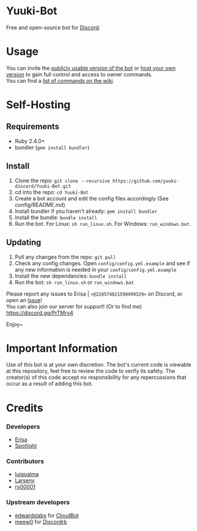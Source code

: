 # Yuuki-Bot
Free and open-source bot for [Discord](https://discordapp.com).

# Usage
You can invite the [publicly usable version of the bot](https://erisa.link/yuukibot) or [host your own version](#self-hosting) to gain full control and access to owner commands.  
You can find a [list of commands on the wiki](https://github.com/yuuki-discord/Yuuki-Bot/wiki/Commands).

# Self-Hosting

## Requirements
- Ruby 2.4.0+
- bundler (`gem install bundler`)

## Install
1. Clone the repo: `git clone --recursive https://github.com/yuuki-discord/Yuuki-Bot.git`
2. cd into the repo: `cd Yuuki-Bot`
3. Create a bot account and edit the config files accordingly (See config/README.md)
4. Install bundler if you haven't already: `gem install bundler`
5. Install the bundle: `bundle install`
6. Run the bot. For Linux: `sh run_linux.sh`. For Windows: `run_windows.bat`.

## Updating
1. Pull any changes from the repo: `git pull`
2. Check any config changes. Open `config/config.yml.example` and see if any new information is needed in your `config/config.yml.example`
3. Install the new dependancies: `bundle install`
4. Run the bot: `sh run_linux.sh` or `run_windows.bat`

Please report any issues to Erisa | `<@228574821590499329>` on Discord, or open an [Issue](https://github.com/yuuki-discord/Yuuki-Bot/issues)! <br />
You can also join our server for support! (Or to find me) https://discord.gg/PrTMrv4 <br />

Enjoy~  

# Important Information
Use of this bot is at your own discretion. The bot's current code is viewable at this repository, feel free to review the code to verify its safety.
The creator(s) of this code accept no responsibility for any repercussions that occur as a result of adding this bot.

# Credits

### Developers
- [Erisa](https://github.com/Erisa)
- [Spotlight](https://github.com/spotlightishere)

### Contributors
- [luigoalma](https://github.com/luigoalma)
- [Larsenv](https://github.com/Larsenv)
- [ry00001](https://github.com/ry00001)

### Upstream developers
- [edwardslabs](https://github.com/edwardslabs) for [CloudBot](https://github.com/edwardslabs/CloudBot/)
- [meew0](https://github.com/meew0/) for [Discordrb](https://github.com/meew0/discordrb)
